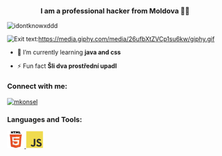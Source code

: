 <h3 align="center">I am a professional hacker from Moldova 👨‍💻</h3>

<p align="left"> <img src="https://komarev.com/ghpvc/?username=idontknowxddd&label=Profile%20views&color=0e75b6&style=flat" alt="idontknowxddd" /> </p>

![Exit text](url):https://media.giphy.com/media/26ufbXtZVCp1su6kw/giphy.gif

- 🌱 I’m currently learning **java and css**

- ⚡ Fun fact **Šli dva prostřední upadl**

<h3 align="left">Connect with me:</h3>
<p align="left">
<a href="https://instagram.com/mkonsel" target="blank"><img align="center" src="https://raw.githubusercontent.com/rahuldkjain/github-profile-readme-generator/master/src/images/icons/Social/instagram.svg" alt="mkonsel" height="30" width="40" /></a>
</p>

<h3 align="left">Languages and Tools:</h3>
<p align="left"> <a href="https://www.w3.org/html/" target="_blank" rel="noreferrer"> <img src="https://raw.githubusercontent.com/devicons/devicon/master/icons/html5/html5-original-wordmark.svg" alt="html5" width="40" height="40"/> </a> <a href="https://developer.mozilla.org/en-US/docs/Web/JavaScript" target="_blank" rel="noreferrer"> <img src="https://raw.githubusercontent.com/devicons/devicon/master/icons/javascript/javascript-original.svg" alt="javascript" width="40" height="40"/> </a> </p>
